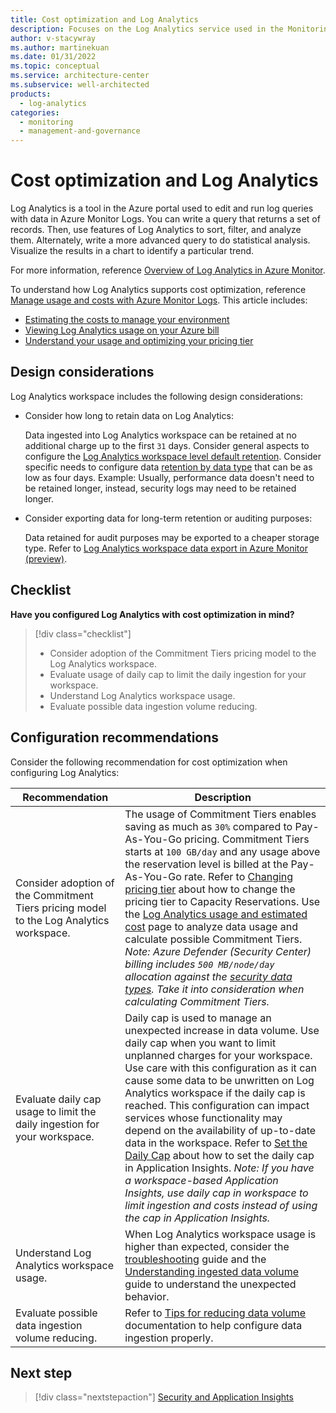 ```yaml
---
title: Cost optimization and Log Analytics
description: Focuses on the Log Analytics service used in the Monitoring solution to provide best-practice, design considerations, and configuration recommendations related to Cost optimization.
author: v-stacywray
ms.author: martinekuan
ms.date: 01/31/2022
ms.topic: conceptual
ms.service: architecture-center
ms.subservice: well-architected
products:
  - log-analytics
categories:
  - monitoring
  - management-and-governance
---
```


# Cost optimization and Log Analytics

Log Analytics is a tool in the Azure portal used to edit and run log queries with data in Azure Monitor Logs. You can write a query that returns a set of records. Then, use features of Log Analytics to sort, filter, and analyze them. Alternately, write a more advanced query to do statistical analysis. Visualize the results in a chart to identify a particular trend.

For more information, reference [Overview of Log Analytics in Azure Monitor](/azure/azure-monitor/logs/log-analytics-overview).

To understand how Log Analytics supports cost optimization, reference [Manage usage and costs with Azure Monitor Logs](/azure/azure-monitor/logs/manage-cost-storage). This article includes:

- [Estimating the costs to manage your environment](/azure/azure-monitor/logs/manage-cost-storage#estimating-the-costs-to-manage-your-environment)
- [Viewing Log Analytics usage on your Azure bill](/azure/azure-monitor/logs/manage-cost-storage#viewing-log-analytics-usage-on-your-azure-bill)
- [Understand your usage and optimizing your pricing tier](/azure/azure-monitor/logs/manage-cost-storage#understand-your-usage-and-optimizing-your-pricing-tier)

## Design considerations

Log Analytics workspace includes the following design considerations:

- Consider how long to retain data on Log Analytics:

  Data ingested into Log Analytics workspace can be retained at no additional charge up to the first `31` days. Consider general aspects to configure the [Log Analytics workspace level default retention](/azure/azure-monitor/logs/manage-cost-storage#workspace-level-default-retention). Consider specific needs to configure data [retention by data type](/azure/azure-monitor/logs/manage-cost-storage#retention-by-data-type) that can be as low as four days. Example: Usually, performance data doesn't need to be retained longer, instead, security logs may need to be retained longer.

- Consider exporting data for long-term retention or auditing purposes:

  Data retained for audit purposes may be exported to a cheaper storage type. Refer to [Log Analytics workspace data export in Azure Monitor (preview)](/azure/azure-monitor/logs/logs-data-export?tabs=portal).

## Checklist

**Have you configured Log Analytics with cost optimization in mind?**

> [!div class="checklist"]
> - Consider adoption of the Commitment Tiers pricing model to the Log Analytics workspace.
> - Evaluate usage of daily cap to limit the daily ingestion for your workspace.
> - Understand Log Analytics workspace usage.
> - Evaluate possible data ingestion volume reducing.

## Configuration recommendations

Consider the following recommendation for cost optimization when configuring Log Analytics:

|Recommendation|Description|
|--------------|-----------|
|Consider adoption of the Commitment Tiers pricing model to the Log Analytics workspace.|The usage of Commitment Tiers enables saving as much as `30%` compared to Pay-As-You-Go pricing. Commitment Tiers starts at `100 GB/day` and any usage above the reservation level is billed at the Pay-As-You-Go rate. Refer to [Changing pricing tier](/azure/azure-monitor/logs/manage-cost-storage#changing-pricing-tier) about how to change the pricing tier to Capacity Reservations. Use the [Log Analytics usage and estimated cost](/azure/azure-monitor/logs/manage-cost-storage#understand-your-usage-and-estimate-costs) page to analyze data usage and calculate possible Commitment Tiers. *Note: Azure Defender (Security Center) billing includes `500 MB/node/day` allocation against the [security data types](/azure/azure-monitor/reference/tables/tables-category#security). Take it into consideration when calculating Commitment Tiers.*|
|Evaluate daily cap usage to limit the daily ingestion for your workspace.|Daily cap is used to manage an unexpected increase in data volume. Use daily cap when you want to limit unplanned charges for your workspace. Use care with this configuration as it can cause some data to be unwritten on Log Analytics workspace if the daily cap is reached. This configuration can impact services whose functionality may depend on the availability of up-to-date data in the workspace. Refer to [Set the Daily Cap](/azure/azure-monitor/app/pricing#set-the-daily-cap) about how to set the daily cap in Application Insights. *Note: If you have a workspace-based Application Insights, use daily cap in workspace to limit ingestion and costs instead of using the cap in Application Insights.*|
|Understand Log Analytics workspace usage.|When Log Analytics workspace usage is higher than expected, consider the [troubleshooting](/azure/azure-monitor/logs/manage-cost-storage#troubleshooting-why-usage-is-higher-than-expected) guide and the [Understanding ingested data volume](/azure/azure-monitor/logs/manage-cost-storage#understanding-ingested-data-volume) guide to understand the unexpected behavior.|
|Evaluate possible data ingestion volume reducing.|Refer to [Tips for reducing data volume](/azure/azure-monitor/logs/manage-cost-storage#tips-for-reducing-data-volume) documentation to help configure data ingestion properly.|

## Next step

> [!div class="nextstepaction"]
> [Security and Application Insights](../../monitoring/application-insights/security.md)